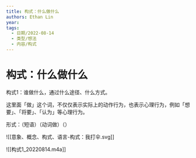 ```yaml
---
title: 构式：什么做什么
authors: Ethan Lin
year:
tags:
  - 日期/2022-08-14 
  - 类型/想法 
  - 内容/构式  
---
```



# 构式：什么做什么





构式1：谁做什么，通过什么途径、什么方式。

这里面「做」这个词，不仅仅表示实际上的动作行为，也表示心理行为，例如「想要」、「将要」、「认为」等心理行为。

形式：（短语）（动词做）（）


![[意象、概念、构式、语言-构式：我打伞.svg]]





![[构式1_20220814.m4a]]